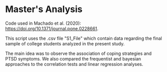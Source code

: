 # Master's Analysis

Code used in Machado et al. (2020): https://doi.org/10.1371/journal.pone.0228661.

This script uses the .csv file "S1_File" which contain data regarding the final sample of college students analyzed in the present study.

The main idea was to observe the association of coping strategies and PTSD symptoms.
We also compared the frequentist and bayesian approaches to the correlation tests and linear regression analyses.
